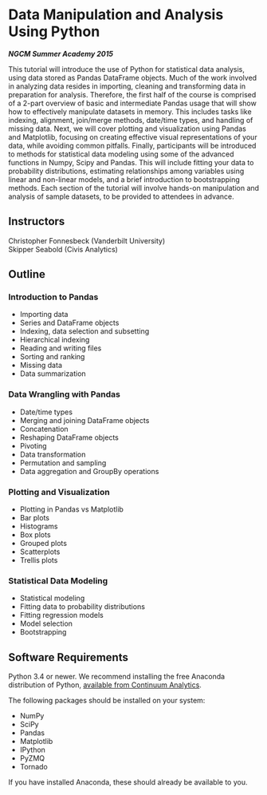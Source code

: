 # Data Manipulation and Analysis Using Python

***NGCM Summer Academy 2015***

This tutorial will introduce the use of Python for statistical data analysis, using data stored as Pandas DataFrame objects. Much of the work involved in analyzing data resides in importing, cleaning and transforming data in preparation for analysis. Therefore, the first half of the course is comprised of a 2-part overview of basic and intermediate Pandas usage that will show how to effectively manipulate datasets in memory. This includes tasks like indexing, alignment, join/merge methods, date/time types, and handling of missing data. Next, we will cover plotting and visualization using Pandas and Matplotlib, focusing on creating effective visual representations of your data, while avoiding common pitfalls. Finally, participants will be introduced to methods for statistical data modeling using some of the advanced functions in Numpy, Scipy and Pandas. This will include fitting your data to probability distributions, estimating relationships among variables using linear and non-linear models, and a brief introduction to bootstrapping methods. Each section of the tutorial will involve hands-on manipulation and analysis of sample datasets, to be provided to attendees in advance.

## Instructors

Christopher Fonnesbeck (Vanderbilt University)  
Skipper Seabold (Civis Analytics)

## Outline

### Introduction to Pandas

* Importing data
* Series and DataFrame objects
* Indexing, data selection and subsetting
* Hierarchical indexing
* Reading and writing files
* Sorting and ranking
* Missing data
* Data summarization

### Data Wrangling with Pandas

* Date/time types
* Merging and joining DataFrame objects
* Concatenation
* Reshaping DataFrame objects
* Pivoting
* Data transformation
* Permutation and sampling
* Data aggregation and GroupBy operations

### Plotting and Visualization

* Plotting in Pandas vs Matplotlib
* Bar plots
* Histograms
* Box plots
* Grouped plots
* Scatterplots
* Trellis plots

### Statistical Data Modeling

* Statistical modeling
* Fitting data to probability distributions
* Fitting regression models
* Model selection
* Bootstrapping

## Software Requirements

Python 3.4 or newer. We recommend installing the free Anaconda distribution of Python, [available from Continuum Analytics](https://store.continuum.io/cshop/anaconda/).

The following packages should be installed on your system:

* NumPy
* SciPy
* Pandas
* Matplotlib
* IPython
* PyZMQ
* Tornado

If you have installed Anaconda, these should already be available to you.